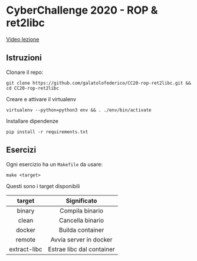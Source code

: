 # CyberChallenge 2020 - ROP & ret2libc

[Video lezione](https://www.youtube.com/watch?v=mUOWsuLE_lI)

## Istruzioni

Clonare il repo:

```
git clone https://github.com/galatolofederico/CC20-rop-ret2libc.git && cd CC20-rop-ret2libc
```

Creare e attivare il virtualenv

```
virtualenv --python=python3 env && . ./env/bin/activate
```

Installare dipendenze

```
pip install -r requirements.txt
```

## Esercizi

Ogni esercizio ha un `Makefile` da usare:


```
make <target>
```

Questi sono i target disponibili

|    target    |         Significato       | 
|:------------:|:-------------------------:|
|    binary    |       Compila binario     |
|    clean     |      Cancella binario     |
|    docker    |      Builda container     |
|    remote    |   Avvia server in docker  |
| extract-libc | Estrae libc dal container |
